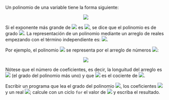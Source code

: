 Un polinomio de una variable tiene la forma siguiente:
<p align="center" width="100%">
<img src="https://render.githubusercontent.com/render/math?math=P(x) = a_{n}x^n %2B a_{n-1}x^{n-1} %2B \ldots %2B a_{1}x %2B a_{0}, (a_{n} \gt 0)">
</p>

Si el exponente más grande de <img src="https://render.githubusercontent.com/render/math?math=x">
es
<img src="https://render.githubusercontent.com/render/math?math=x^n">,
se dice que el polinomio es de grado
<img src="https://render.githubusercontent.com/render/math?math=n">.
La representación de un polinomio mediante un arreglo de reales empezando
con el término independiente es:
<img src="https://render.githubusercontent.com/render/math?math=[a_{0}, a_{1}, \ldots, a_{n}]">.

Por ejemplo, el polinomio
<img src="https://render.githubusercontent.com/render/math?math=P(x) = -3x^4 %2B 2x^3 %2B 10x^2 - 5">
se representa por el arreglo de números <img src="https://render.githubusercontent.com/render/math?math=a">:
<p align="center" width="100%">
<img src="https://render.githubusercontent.com/render/math?math=a = [-5, 0, 10, 2, -3]">
</p>

Nótese que el número de coeficientes, es decir, la longuitud del arreglo
es <img src="https://render.githubusercontent.com/render/math?math=n %2B 1"> (el grado del polinomio más uno)
y que <img src="https://render.githubusercontent.com/render/math?math=a_{k}"> es el
cociente de <img src="https://render.githubusercontent.com/render/math?math=x^k">.

Escribir un programa que lea el grado del polinomio
<img src="https://render.githubusercontent.com/render/math?math=n">,
los coeficientes
<img src="https://render.githubusercontent.com/render/math?math=[a_{0}, a_{1}, \ldots, a_{n}]"> y
un real
<img src="https://render.githubusercontent.com/render/math?math=t">;
calcule con un ciclo `for` el valor de
<img src="https://render.githubusercontent.com/render/math?math=P(t) = \sum_{i=0}^n a_{i}x^i"> y
escriba el resultado.